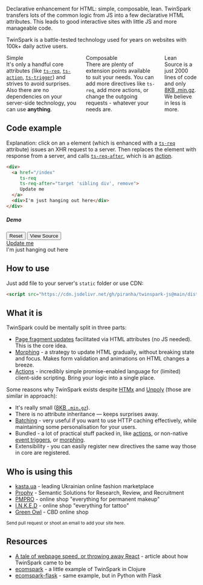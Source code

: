 <p>
  Declarative enhancement for HTML: simple, composable, lean. TwinSpark
  transfers lots of the common logic from JS into a few declarative HTML
  attributes. This leads to good interactive sites with little JS and more manageable
  code.
</p>

<p class="toast toast-primary text-center">
  TwinSpark is a battle-tested technology used for years on websites with 100k+
  daily active users.
</p>

<div class="columns">
  <div class="column col-4 col-xs-12">
    <div class="card back-logo" style="border: none">
      <div class="card-header h5">
        <span class="card-title">Simple</span>
      </div>
      <div class="card-body">
        It's only a handful core attributes (like
        <a href="api/ts-req/"><code class=nw>ts-req</code></a>,
        <a href="api/ts-action/"><code class=nw>ts-action</code></a>,
        <a href="api/ts-trigger/"><code class=nw>ts-trigger</code></a>)
        and strives to avoid surprises. Also there are no dependencies
        on your server-side technology, you can use <b>anything</b>.
      </div>
    </div>
  </div>

  <div class="column col-4 col-xs-12">
    <div class="card back-logo" style="border: none">
      <div class="card-header">
        <span class="card-title h5">Composable</span>
      </div>
      <div class="card-body">
        There are plenty of extension points available to suit your needs.
        You can add more directives like <code>ts-req</code>, add more actions,
        or change the outgoing requests - whatever your needs are.
      </div>
    </div>
  </div>

  <div class="column col-4 col-xs-12">
    <div class="card back-logo" style="border: none">
      <div class="card-header h5">
        <span class="card-title">Lean</span>
      </div>
      <div class="card-body">
        Source is a just 2000 lines of code and only
        <a href="https://github.com/piranha/twinspark-js/raw/master/dist/twinspark.min.js">8KB .min.gz</a>.
        We believe in less is more.
      </div>
    </div>
  </div>
</div>

## Code example

Explanation: click on an `a` element (which is enhanced with a
[`ts-req`](api/ts-req/) attribute) issues an XHR request to a server. Then
replaces the element with response from a server, and calls
[`ts-req-after`](api/ts-req-after/), which is an [action](api/ts-action).

```html
<div>
  <a href="/index"
     ts-req
     ts-req-after="target 'sibling div', remove">
     Update me
  </a>
  <div>I'm just hanging out here</div>
</div>
```

<div class="card example mb-p">
  <div class="card-header">
    <h5 class="d-inline mr-2">Demo</h5>
    <button class="btn btn-link btn-sm reset">Reset</button>
    <button class="btn btn-link btn-sm source">View Source</button>
  </div>

  <div class="card-body mb-p">
    <a href="/index"
       ts-req
       ts-req-after="target 'sibling div', remove">
       Update me
    </a>
    <div>I'm just hanging out here</div>
  </div>

  <script type="text/html">
    <a href="/index" ts-req>Updated!</a>
  </script>
  <script>
    XHRMock.get("/index", {body: prev()});
  </script>
</div>


## How to use

Just add file to your server's `static` folder or use CDN:

```html
<script src="https://cdn.jsdelivr.net/gh/piranha/twinspark-js@main/dist/twinspark.min.js"></script>
```


## What it is

TwinSpark could be mentally split in three parts:

- [Page fragment updates](api/ts-req/) facilitated via HTML attributes
  (no JS needed). This is the core idea.
- [Morphing](api/ts-swap/#morph) - a strategy to update HTML gradually,
  without breaking state and focus. Makes form validation and animations on HTML
  changes a breeze.
- [Actions](api/ts-action/) - incredibly simple promise-enabled language for
  (limited) client-side scripting. Bring your logic into a single place.

Some reasons why TwinSpark exists despite [HTMx](https://htmx.org/) and
[Unpoly](https://unpoly.com/) (those are similar in approach):

- It's really small ([8KB `.min.gz`](https://github.com/piranha/twinspark-js/blob/master/dist/twinspark.min.js)).
- There is no attribute inheritance — keeps surprises away.
- [Batching](api/ts-req-batch/) - very useful if you want to use HTTP
  caching effectively, while maintaining some personalisation for your
  users.
- Bundled - a lot of practical stuff packed in, like [actions](api/ts-action/),
  or non-native [event triggers](api/ts-trigger/), or
  [morphing](api/ts-swap/#morph).
- Extensibility - you can easily register new directives the same way those in
  core are registered.

## Who is using this

- [kasta.ua](https://kasta.ua) - leading Ukrainian online fashion marketplace
- [Prophy](https://www.prophy.science) - Semantic Solutions for Research, Review, and Recruitment
- [PMPRO](https://pmpro.com.ua/) - online shop "everything for permanent makeup"
- [I.N.K.E.D](https://inked.com.ua/) - online shop "everything for tattoo"
- [Green Owl](https://greenowl.fr/) - CBD online shop

<small>Send pull request or shoot an email to add your site here.</small>


## Resources

- [A tale of webpage speed, or throwing away React](https://solovyov.net/blog/2020/a-tale-of-webpage-speed-or-throwing-away-react/) - article about how TwinSpark came to be
- [ecomspark](https://github.com/piranha/ecomspark) - a little example of TwinSpark in Clojure
- [ecomspark-flask](https://github.com/vsolovyov/ecomspark-flask) - same example, but in Python with Flask
